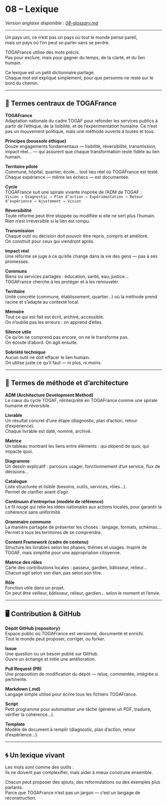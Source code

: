 # 08 – Lexique

_Version anglaise disponible : [08-glossary.md](./08-glossary.md)_

---

Un pays uni, ce n’est pas un pays où tout le monde pense pareil,  
mais un pays où l’on peut se parler sans se perdre.

TOGAFrance utilise des mots précis.  
Pas pour exclure, mais pour gagner du temps, de la clarté, et du lien humain.

Ce lexique est un petit dictionnaire partagé.  
Chaque mot est expliqué simplement, pour que personne ne reste sur le bord du chemin.

---

## 🧭 Termes centraux de TOGAFrance

**TOGAFrance**  
Adaptation nationale du cadre TOGAF pour refonder les services publics à partir de l’éthique, de la lisibilité, et de l’expérimentation humaine. Ce n’est pas un mouvement politique, mais une méthode ouverte à toutes et tous.

**Principes (boussole éthique)**  
Douze engagements fondamentaux — lisibilité, réversibilité, transmission, impact réel… — qui assurent que chaque transformation reste fidèle au lien humain.

**Territoire pilote**  
Commune, hôpital, quartier, école… tout lieu réel où TOGAFrance est testé. Chaque expérience — même les échecs — est documentée.

**Cycle**  
TOGAFrance suit une spirale vivante inspirée de l’ADM de TOGAF :  
`Vision → Diagnostic → Plan d’action → Expérimentation → Retour d’expérience → Ajustement → Vision`

**Réversibilité**  
Toute réforme peut être stoppée ou modifiée si elle ne sert plus l’humain.  
Rien n’est irréversible si le lien est rompu.

**Transmission**  
Chaque outil ou décision doit pouvoir être repris, compris et amélioré.  
On construit pour ceux qui viendront après.

**Impact réel**  
Une réforme se juge à ce qu’elle change dans la vie des gens — pas à ses promesses.

**Communs**  
Biens ou services partagés : éducation, santé, eau, justice…  
TOGAFrance cherche à les protéger et à les renouveler.

**Territoire**  
Unité concrète (commune, établissement, quartier...) où la méthode prend racine et s’adapte au contexte local.

**Mémoire**  
Tout ce qui est fait est écrit, archivé, accessible.  
On n’oublie pas les erreurs : on apprend d’elles.

**Silence utile**  
Ce qu’on ne comprend pas encore, on ne le transforme pas.  
On écoute d’abord. On agit ensuite.

**Sobriété technique**  
Aucun outil ne doit effacer le lien humain.  
On utilise juste ce qu’il faut — ni plus, ni moins.

---

## 🧰 Termes de méthode et d’architecture

**ADM (Architecture Development Method)**  
Le cœur du cycle TOGAF, réinterprété en TOGAFrance comme une spirale humaine et réversible.

**Livrable**  
Un résultat concret d’une étape (diagnostic, plan d’action, retour d’expérience).  
Chaque livrable est daté, nommé, archivé.

**Matrice**  
Un tableau montrant les liens entre éléments : qui dépend de quoi, qui impacte quoi.

**Diagramme**  
Un dessin explicatif : parcours usager, fonctionnement d’un service, flux de décisions…

**Catalogue**  
Liste structurée et lisible (besoins, outils, services, rôles…).  
Permet de clarifier avant d’agir.

**Continuum d’entreprise (modèle de référence)**  
Le fil rouge qui relie les idées nationales aux actions locales, pour garantir la cohérence sans uniformité.

**Grammaire commune**  
La manière partagée de présenter les choses : langage, formats, schémas…  
Permet à tous les territoires de se comprendre.

**Content Framework (cadre de contenu)**  
Structure les livrables selon les phases, thèmes et usages. Inspiré de TOGAF, mais simplifié pour une appropriation citoyenne.

**Matrice des rôles**  
Carte des contributions locales : passeur, gardien, bâtisseur, relieur…  
Chacun agit selon son élan, pas selon son titre.

**Rôle**  
Fonction utile dans un projet.  
On peut être veilleur, bâtisseur, relieur, gardien… selon le moment et l’envie.

---

## 🖥️ Contribution & GitHub

**Dépôt GitHub (repository)**  
Espace public où TOGAFrance est versionné, documenté et enrichi.  
Tout le monde peut proposer, corriger, ou forker.

**Issue**  
Une question ou un besoin publié sur GitHub.  
Ouvre un échange et initie une amélioration.

**Pull Request (PR)**  
Une proposition de modification du dépôt — relue, commentée, intégrée si pertinente.

**Markdown (.md)**  
Langage simple utilisé pour écrire tous les fichiers TOGAFrance.

**Script**  
Petit programme pour automatiser une tâche (générer un PDF, traduire, vérifier la cohérence…).

**Template**  
Modèle de document à remplir (diagnostic, plan d’action, retour d’expérience…).

---

## 🌀 Un lexique vivant

Les mots sont comme des outils :  
Ils ne doivent pas complexifier, mais aider à mieux construire ensemble.

Chacun peut proposer des ajouts, des reformulations ou des exemples plus parlants.  
Parce que TOGAFrance n’est pas un jargon — c’est un langage de reconstruction.

